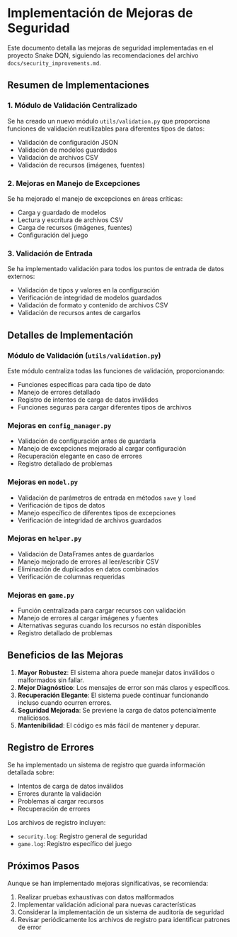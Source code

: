 # Implementación de Mejoras de Seguridad

Este documento detalla las mejoras de seguridad implementadas en el proyecto Snake DQN, siguiendo las recomendaciones del archivo `docs/security_improvements.md`.

## Resumen de Implementaciones

### 1. Módulo de Validación Centralizado

Se ha creado un nuevo módulo `utils/validation.py` que proporciona funciones de validación reutilizables para diferentes tipos de datos:

- Validación de configuración JSON
- Validación de modelos guardados
- Validación de archivos CSV
- Validación de recursos (imágenes, fuentes)

### 2. Mejoras en Manejo de Excepciones

Se ha mejorado el manejo de excepciones en áreas críticas:

- Carga y guardado de modelos
- Lectura y escritura de archivos CSV
- Carga de recursos (imágenes, fuentes)
- Configuración del juego

### 3. Validación de Entrada

Se ha implementado validación para todos los puntos de entrada de datos externos:

- Validación de tipos y valores en la configuración
- Verificación de integridad de modelos guardados
- Validación de formato y contenido de archivos CSV
- Validación de recursos antes de cargarlos

## Detalles de Implementación

### Módulo de Validación (`utils/validation.py`)

Este módulo centraliza todas las funciones de validación, proporcionando:

- Funciones específicas para cada tipo de dato
- Manejo de errores detallado
- Registro de intentos de carga de datos inválidos
- Funciones seguras para cargar diferentes tipos de archivos

### Mejoras en `config_manager.py`

- Validación de configuración antes de guardarla
- Manejo de excepciones mejorado al cargar configuración
- Recuperación elegante en caso de errores
- Registro detallado de problemas

### Mejoras en `model.py`

- Validación de parámetros de entrada en métodos `save` y `load`
- Verificación de tipos de datos
- Manejo específico de diferentes tipos de excepciones
- Verificación de integridad de archivos guardados

### Mejoras en `helper.py`

- Validación de DataFrames antes de guardarlos
- Manejo mejorado de errores al leer/escribir CSV
- Eliminación de duplicados en datos combinados
- Verificación de columnas requeridas

### Mejoras en `game.py`

- Función centralizada para cargar recursos con validación
- Manejo de errores al cargar imágenes y fuentes
- Alternativas seguras cuando los recursos no están disponibles
- Registro detallado de problemas

## Beneficios de las Mejoras

1. **Mayor Robustez**: El sistema ahora puede manejar datos inválidos o malformados sin fallar.
2. **Mejor Diagnóstico**: Los mensajes de error son más claros y específicos.
3. **Recuperación Elegante**: El sistema puede continuar funcionando incluso cuando ocurren errores.
4. **Seguridad Mejorada**: Se previene la carga de datos potencialmente maliciosos.
5. **Mantenibilidad**: El código es más fácil de mantener y depurar.

## Registro de Errores

Se ha implementado un sistema de registro que guarda información detallada sobre:

- Intentos de carga de datos inválidos
- Errores durante la validación
- Problemas al cargar recursos
- Recuperación de errores

Los archivos de registro incluyen:
- `security.log`: Registro general de seguridad
- `game.log`: Registro específico del juego

## Próximos Pasos

Aunque se han implementado mejoras significativas, se recomienda:

1. Realizar pruebas exhaustivas con datos malformados
2. Implementar validación adicional para nuevas características
3. Considerar la implementación de un sistema de auditoría de seguridad
4. Revisar periódicamente los archivos de registro para identificar patrones de error
